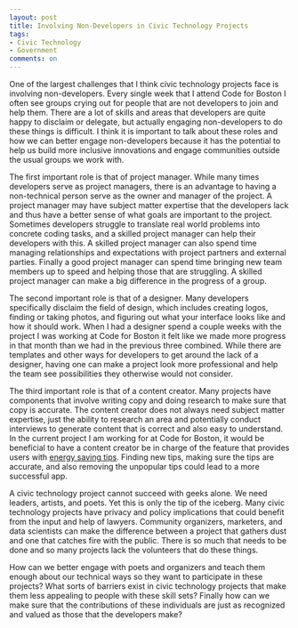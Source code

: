 ```yaml
---
layout: post
title: Involving Non-Developers in Civic Technology Projects
tags:
- Civic Technology
- Government
comments: on
---
```

One of the largest challenges that I think civic technology projects face is involving non-developers. Every single week that I attend Code for Boston I often see groups crying out for people that are not developers to join and help them. There are a lot of skills and areas that developers are quite happy to disclaim or delegate, but actually engaging non-developers to do these things is difficult. I think it is important to talk about these roles and how we can better engage non-developers because it has the potential to help us build more inclusive innovations and engage communities outside the usual groups we work with.

The first important role is that of project manager. While many times developers serve as project managers, there is an advantage to having a non-technical person serve as the owner and manager of the project. A project manager may have subject matter expertise that the developers lack and thus have a better sense of what goals are important to the project. Sometimes developers struggle to translate real world problems into concrete coding tasks, and a skilled project manager can help their developers with this. A skilled project manager can also spend time managing relationships and expectations with project partners and external parties. Finally a good project manager can spend time bringing new team members up to speed and helping those that are struggling. A skilled project manager can make a big difference in the progress of a group.

The second important role is that of a designer. Many developers specifically disclaim the field of design, which includes creating logos, finding or taking photos, and figuring out what your interface looks like and how it should work. When I had a designer spend a couple weeks with the project I was working at Code for Boston it felt like we made more progress in that month than we had in the previous three combined. While there are templates and other ways for developers to get around the lack of a designer, having one can make a project look more professional and help the team see possibilities they otherwise would not consider. 

The third important role is that of a content creator. Many projects have components that involve writing copy and doing research to make sure that copy is accurate. The content creator does not always need subject matter expertise, just the ability to research an area and potentially conduct interviews to generate content that is correct and also easy to understand. In the current project I am working for at Code for Boston, it would be beneficial to have a content creator be in charge of the feature that provides users with [energy saving tips](https://github.com/codeforboston/cambridge_energy_app/blob/master/db/seeds.rb). Finding new tips, making sure the tips are accurate, and also removing the unpopular tips could lead to a more successful app. 

A civic technology project cannot succeed with geeks alone. We need leaders, artists, and poets. Yet this is only the tip of the iceberg. Many civic technology projects have privacy and policy implications that could benefit from the input and help of lawyers. Community organizers, marketers, and data scientists can make the difference between a project that gathers dust and one that catches fire with the public. There is so much that needs to be done and so many projects lack the volunteers that do these things.

How can we better engage with poets and organizers and teach them enough about our technical ways so they want to participate in these projects? What sorts of barriers exist in civic technology projects that make them less appealing to people with these skill sets? Finally how can we make sure that the contributions of these individuals are just as recognized and valued as those that the developers make?